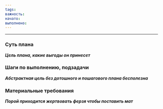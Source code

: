 ```yaml
---
tags: 
важность: 
начато: 
выполнено:
---
```

----

### Суть плана
***Цель плана, какие выгоды он принесет***

### Шаги по выполнению, подзадачи
***Абстрактная цель без дотошного и пошагового плана бесполезна***

### Материальные требования
***Порой приходится жертвовать ферзя чтобы поставить мат***
